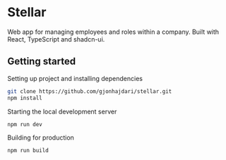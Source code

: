 # Stellar

Web app for managing employees and roles within a company. Built with React, TypeScript and shadcn-ui.

## Getting started

Setting up project and installing dependencies

```bash
git clone https://github.com/gjonhajdari/stellar.git
npm install
```

Starting the local development server

```bash
npm run dev
```

Building for production

```bash
npm run build
```
